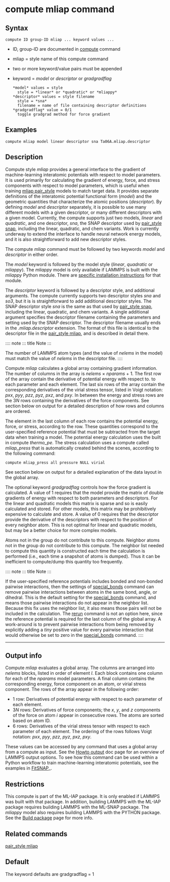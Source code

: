 # compute mliap command

## Syntax

``` LAMMPS
compute ID group-ID mliap ... keyword values ...
```

-   ID, group-ID are documented in [compute](compute) command

-   mliap = style name of this compute command

-   two or more keyword/value pairs must be appended

-   keyword = *model* or *descriptor* or *gradgradflag*

        *model* values = style
          style = *linear* or *quadratic* or *mliappy*
        *descriptor* values = style filename
          style = *sna*
          filename = name of file containing descriptor definitions
        *gradgradflag* value = 0/1
          toggle gradgrad method for force gradient

## Examples

``` LAMMPS
compute mliap model linear descriptor sna Ta06A.mliap.descriptor
```

## Description

Compute style *mliap* provides a general interface to the gradient of
machine-learning interatomic potentials with respect to model
parameters. It is used primarily for calculating the gradient of energy,
force, and stress components with respect to model parameters, which is
useful when training [mliap pair_style](pair_mliap) models to match
target data. It provides separate definitions of the interatomic
potential functional form (*model*) and the geometric quantities that
characterize the atomic positions (*descriptor*). By defining *model*
and *descriptor* separately, it is possible to use many different models
with a given descriptor, or many different descriptors with a given
model. Currently, the compute supports just two models, *linear* and
*quadratic*, and one descriptor, *sna*, the SNAP descriptor used by
[pair_style snap](pair_snap), including the linear, quadratic, and chem
variants. Work is currently underway to extend the interface to handle
neural network energy models, and it is also straightforward to add new
descriptor styles.

The compute *mliap* command must be followed by two keywords *model* and
*descriptor* in either order.

The *model* keyword is followed by the model style (*linear*,
*quadratic* or *mliappy*). The *mliappy* model is only available if
LAMMPS is built with the *mliappy* Python module. There are [specific
installation instructions](mliap) for that module.

The *descriptor* keyword is followed by a descriptor style, and
additional arguments. The compute currently supports two descriptor
styles *sna* and *so3*, but it is is straightforward to add additional
descriptor styles. The SNAP descriptor style *sna* is the same as that
used by [pair_style snap](pair_snap), including the linear, quadratic,
and chem variants. A single additional argument specifies the descriptor
filename containing the parameters and setting used by the SNAP
descriptor. The descriptor filename usually ends in the
*.mliap.descriptor* extension. The format of this file is identical to
the descriptor file in the [pair_style mliap](pair_mliap), and is
described in detail there.

:::: note
::: title
Note
:::

The number of LAMMPS atom types (and the value of *nelems* in the model)
must match the value of *nelems* in the descriptor file.
::::

Compute *mliap* calculates a global array containing gradient
information. The number of columns in the array is *nelems* $\times$
*nparams* + 1. The first row of the array contain the derivative of
potential energy with respect to. to each parameter and each element.
The last six rows of the array contain the corresponding derivatives of
the virial stress tensor, listed in Voigt notation: *pxx*, *pyy*, *pzz*,
*pyz*, *pxz*, and *pxy*. In between the energy and stress rows are the
$3N$ rows containing the derivatives of the force components. See
section below on output for a detailed description of how rows and
columns are ordered.

The element in the last column of each row contains the potential
energy, force, or stress, according to the row. These quantities
correspond to the user-specified reference potential that must be
subtracted from the target data when training a model. The potential
energy calculation uses the built in compute *thermo_pe*. The stress
calculation uses a compute called *mliap_press* that is automatically
created behind the scenes, according to the following command:

``` LAMMPS
compute mliap_press all pressure NULL virial
```

See section below on output for a detailed explanation of the data
layout in the global array.

The optional keyword *gradgradflag* controls how the force gradient is
calculated. A value of 1 requires that the model provide the matrix of
double gradients of energy with respect to both parameters and
descriptors. For the linear and quadratic models this matrix is sparse
and so is easily calculated and stored. For other models, this matrix
may be prohibitively expensive to calculate and store. A value of 0
requires that the descriptor provide the derivative of the descriptors
with respect to the position of every neighbor atom. This is not optimal
for linear and quadratic models, but may be a better choice for more
complex models.

Atoms not in the group do not contribute to this compute. Neighbor atoms
not in the group do not contribute to this compute. The neighbor list
needed to compute this quantity is constructed each time the calculation
is performed (i.e., each time a snapshot of atoms is dumped). Thus it
can be inefficient to compute/dump this quantity too frequently.

:::: note
::: title
Note
:::

If the user-specified reference potentials includes bonded and
non-bonded pairwise interactions, then the settings of
[special_bonds](special_bonds) command can remove pairwise interactions
between atoms in the same bond, angle, or dihedral. This is the default
setting for the [special_bonds](special_bonds) command, and means those
pairwise interactions do not appear in the neighbor list. Because this
fix uses the neighbor list, it also means those pairs will not be
included in the calculation. The [rerun](rerun) command is not an option
here, since the reference potential is required for the last column of
the global array. A work-around is to prevent pairwise interactions from
being removed by explicitly adding a *tiny* positive value for every
pairwise interaction that would otherwise be set to zero in the
[special_bonds](special_bonds) command.
::::

------------------------------------------------------------------------

## Output info

Compute *mliap* evaluates a global array. The columns are arranged into
*nelems* blocks, listed in order of element *I*. Each block contains one
column for each of the *nparams* model parameters. A final column
contains the corresponding energy, force component on an atom, or virial
stress component. The rows of the array appear in the following order:

-   1 row: Derivatives of potential energy with respect to each
    parameter of each element.
-   $3N$ rows: Derivatives of force components; the *x*, *y*, and *z*
    components of the force on atom *i* appear in consecutive rows. The
    atoms are sorted based on atom ID.
-   6 rows: Derivatives of the virial stress tensor with respect to each
    parameter of each element. The ordering of the rows follows Voigt
    notation: *pxx*, *pyy*, *pzz*, *pyz*, *pxz*, *pxy*.

These values can be accessed by any command that uses a global array
from a compute as input. See the [Howto output](Howto_output) doc page
for an overview of LAMMPS output options. To see how this command can be
used within a Python workflow to train machine-learning interatomic
potentials, see the examples in
[FitSNAP](https://github.com/FitSNAP/FitSNAP)\_.

## Restrictions

This compute is part of the ML-IAP package. It is only enabled if LAMMPS
was built with that package. In addition, building LAMMPS with the
ML-IAP package requires building LAMMPS with the ML-SNAP package. The
*mliappy* model also requires building LAMMPS with the PYTHON package.
See the [Build package](Build_package) page for more info.

## Related commands

[pair_style mliap](pair_mliap)

## Default

The keyword defaults are gradgradflag = 1
